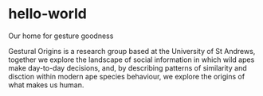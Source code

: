 # hello-world
Our home for gesture goodness

Gestural Origins is a research group based at the University of St Andrews, together we explore the landscape of social information in which wild apes make day-to-day decisions, and, by describing patterns of similarity and disction within modern ape species behaviour, we explore the origins of what makes us human.

